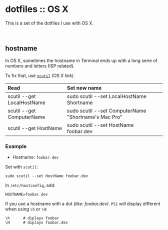 dotfiles :: OS X
================

This is a set of the dotfiles I use with OS X.

<br />

hostname
--------

In OS X, sometimes the hostname in Terminal ends up with a long serie of numbers and letters (ISP related).

To fix that, use [`scutil`][man] _(OS X link)_.

| Read                       | Set new name                                         |
| :------------------------- | :--------------------------------------------------- |
| scutil --get LocalHostName | sudo scutil --set LocalHostName Shortname            |
| scutil --get ComputerName  | sudo scutil --set ComputerName "Shortname's Mac Pro" |
| scutil --get HostName      | sudo scutil --set HostName foobar.dev                |


### Example

- Hostname: `foobar.dev`


Set with `scutil`:

	sudo scutil --set HostName foobar.dev


In `/etc/hostconfig`, add:

	HOSTNAME=foobar.dev


If you use a hostname with a dot _(like: foobar.dev)_. `PS1` will display different when using `\h` or `\H`:

	\h		# diplays foobar
	\H		# diplays foobar.dev

<!-- Markdown: link & image defs -->
[man]: x-man-page://scutil "Direct link to the manual page in OS X Terminal: x-man-page://scutil"